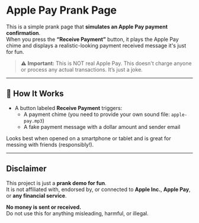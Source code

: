 # Apple Pay Prank Page

This is a simple prank page that **simulates an Apple Pay payment confirmation**.  
When you press the **“Receive Payment”** button, it plays the Apple Pay chime and displays a realistic-looking payment received message it's just for fun.

> ⚠️ **Important:** This is NOT real Apple Pay. This doesn't charge anyone or process any actual transactions. It’s just a joke.

---

## 🔧 How It Works

- A button labeled **Receive Payment** triggers:
  - A payment chime (you need to provide your own sound file: `apple-pay.mp3`)
  - A fake payment message with a dollar amount and sender email

Looks best when opened on a smartphone or tablet and is great for messing with friends (responsibly!).

---

## Disclaimer

This project is just a **prank demo for fun**.  
It is not affiliated with, endorsed by, or connected to **Apple Inc.**, **Apple Pay**, or **any financial service**.

**No money is sent or received.**  
Do not use this for anything misleading, harmful, or illegal.
